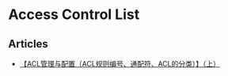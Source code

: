 # Access Control List

## Articles
* [【ACL管理与配置（ACL规则编号、通配符、ACL的分类）】（上）](https://blog.csdn.net/weixin_55807049/article/details/122743629)

